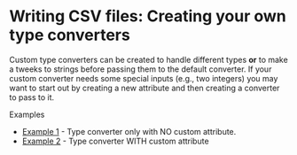  # Writing CSV files: Creating your own type converters

Custom type converters can be created to handle different types **or**  to make a tweeks to strings before passing them to the default converter.  If your custom converter needs some special inputs (e.g., two integers) you may want to start out by creating a new attribute and then creating a converter to pass to it.

Examples
- [Example 1](./TypeConverters-Creating-Custom-Example1.md) - Type converter only with NO custom attribute.
- [Example 2](./TypeConverters-Creating-Custom-Example2.md) - Type converter WITH custom attribute
